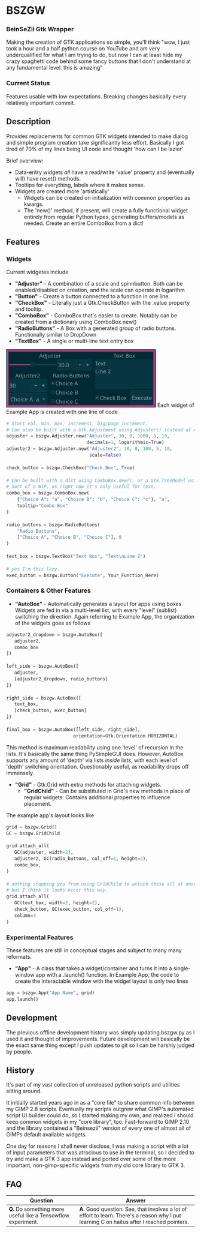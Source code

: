 # BSZGW
### BeinSeZii Gtk Wrapper
Making the creation of GTK applications so simple, you'll think "wow, I just took a hour and a half python course on YouTube and am very underqualified for what I am trying to do, but now I can at least hide my crazy spaghetti code behind some fancy buttons that I don't understand at any fundamental level. this is amazing"

### Current Status
Features usable with low expectations. Breaking changes basically every relatively important commit.

## Description
Provides replacements for common GTK widgets intended to make dialog and
simple program creation take significantly less effort. Basically I got tired
of 70% of my lines being UI code and thought 'how can I be lazier'

Brief overview:
 - Data-entry widgets *all* have a read/write 'value' property and
   (eventually will) have reset() methods.
 - Tooltips for everything, labels where it makes sense.
 - Widgets are created more 'artistically'
   - Widgets can be created on initialization with common properties as kwargs.
   - The 'new()' method, if present, will create a fully functional widget
     entirely from regular Python types, generating buffers/models as needed.
     Create an entire ComboBox from a dict!

## Features
### Widgets
Current widgetes include
 * **"Adjuster"** - A combination of a scale and spinnbutton. Both can be enabled/disabled on creation, and the scale can operate in logarithm
 * **"Button"** - Create a button connected to a function in one line.
 * **"CheckBox"** - Literally just a Gtk.CheckButton with the .value property and tooltip.
 * **"ComboBox"** - ComboBox that's easier to create. Notably can be created from a dictionary using ComboBox.new()
 * **"RadioButtons"** - A Box with a generated group of radio buttons. Functionally similar to DropDown
 * **"TextBox"** - A single or multi-line text entry box

<img src="./Example Apps/example_app.png" width="400">
Each widget of Example App is created with one line of code

```python
# Start val, min, max, increment, big/page increment.
# Can also be built with a Gtk.Adjustment using Adjuster() instead of Adjuster.new()
adjuster = bszgw.Adjuster.new("Adjuster", 30, 0, 1000, 5, 10,
                              decimals=1, logarithmic=True)
adjuster2 = bszgw.Adjuster.new("Adjuster2", 30, 0, 100, 5, 10,
                               scale=False)

check_button = bszgw.CheckBox("Check Box", True)

# Can be built with a dict using ComboBox.new(), or a Gtk.TreeModel using ComboBox()
# Sort of a WIP, as right now it's only useful for text.
combo_box = bszgw.ComboBox.new(
    {"Choice A": "a", "Choice B": "b", "Choice C": "c"}, "a",
    tooltip="Combo Box"
)

radio_buttons = bszgw.RadioButtons(
    "Radio Buttons",
    ["Choice A", "Choice B", "Choice C"], 0
)

text_box = bszgw.TextBox("Text Box", "Text\nLine 2")

# yes I'm this lazy.
exec_button = bszgw.Button("Execute", Your_Function_Here)
```

### Containers & Other Features
 * **"AutoBox"** - Automatically generates a layout for apps using boxes. Widgets are fed in via a multi-level list, with every "level" (sublist) switching the direction.
 Again referring to Example App, the organization of the widgets goes as follows
 
 ```python
adjuster2_dropdown = bszgw.AutoBox([
    adjuster2,
    combo_box
])

left_side = bszgw.AutoBox([
    adjuster,
    [adjuster2_dropdown, radio_buttons]
])

right_side = bszgw.AutoBox([
    text_box,
    [check_button, exec_button]
])

final_box = bszgw.AutoBox([left_side, right_side],
                          orientation=Gtk.Orientation.HORIZONTAL)
 ```

This method is maximum readability using one 'level' of recursion in the lists. It's basically the same thing PySimpleGUI does.
However, AutoBox supports any amount of 'depth' via lists *inside* lists, with each level of 'depth' switching orientation. Questionably useful, as readability drops off immensely.

 - **"Grid"** - Gtk.Grid with extra methods for attaching widgets.
   - **"GridChild"** - Can be substituted in Grid's new methods in place of regular widgets. Contains additional properties to influence placement.

 The example app's layout looks like 
 ```python
grid = bszgw.Grid()
GC = bszgw.GridChild

grid.attach_all(
    GC(adjuster, width=2),
    adjuster2, GC(radio_buttons, col_off=1, height=2),
    combo_box,
)

# nothing stopping you from using GridChild to attach these all at once
# but I think it looks nicer this way.
grid.attach_all(
    GC(text_box, width=2, height=2),
    check_button, GC(exec_button, col_off=1),
    column=3
)
 ```

### Experimental Features
These features are still in conceptual stages and subject to many many reformats.
* **"App"** - A class that takes a widget/container and turns it into a single-window app with a .launch() function.
In Example App, the code to create the interactable window with the widget layout is only two lines
```python
app = bszgw.App("App Name", grid)
app.launch()
```

## Development
The previous offline development history was simply updating bszgw.py as I used it and thought of improvements. Future development will basically be the exact same thing except I push updates to git so I can be harshly judged by people.

## History
It's part of my vast collection of unreleased python scripts and utilities sitting around.

It initially started years ago in as a "core file" to share common info between my GIMP 2.8 scripts. Eventually my scripts outgrew what GIMP's automated script UI builder could do, so I started making my own, and realized I should keep common widgets in my "core library", too. Fast-forward to GIMP 2.10 and the library contained a "Beinsezii" version of every one of almost all of GIMPs default available widgets.

One day for reasons I shall never disclose, I was making a script with a lot of input parameters that was atrocious to use in the terminal, so I decided to try and make a GTK 3 app instead and ported over some of the more important, non-gimp-specific widgets from my old core library to GTK 3.

## FAQ
Question|Answer
--------|------
**Q.** Do something more useful like a Tensowflow experiment.|**A.** Good question. See, that involves a lot of effort to learn. There's a reason why I put learning C on haitus after I reached pointers.
